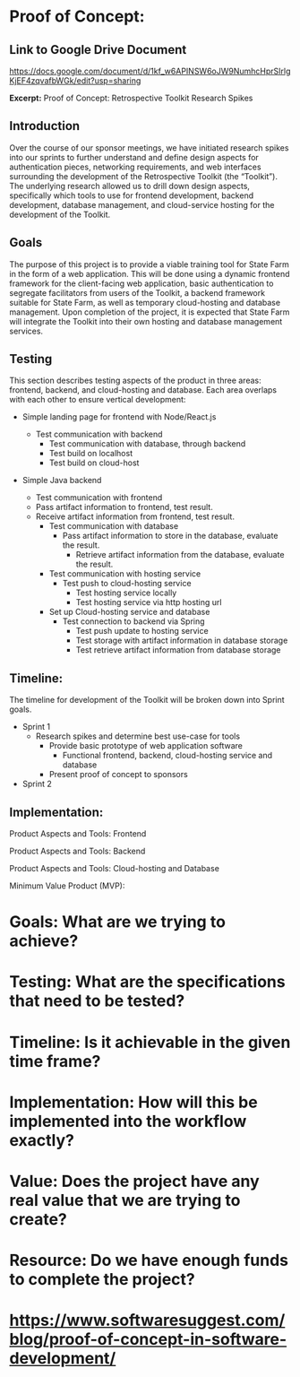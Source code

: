 # Proof of Concept:

## Link to Google Drive Document

<https://docs.google.com/document/d/1kf_w6APINSW6oJW9NumhcHprSIrlgKjEF4zqvafbWGk/edit?usp=sharing>

**Excerpt:**
Proof of Concept: Retrospective Toolkit Research Spikes

## Introduction

Over the course of our sponsor meetings,  we have initiated research spikes into our sprints to further understand and define design aspects for authentication pieces, networking requirements, and web interfaces surrounding the development of the Retrospective Toolkit (the “Toolkit”).  The underlying research allowed us to drill down design aspects, specifically which tools to use for frontend development, backend development, database management, and cloud-service hosting for the development of the Toolkit.

## Goals

The purpose of this project is to provide a viable training tool for State Farm in the form of a web application.  This will be done using a dynamic frontend framework for the client-facing web application, basic authentication to segregate facilitators from users of the Toolkit, a backend framework suitable for State Farm, as well as temporary cloud-hosting and database management.  Upon completion of the project, it is expected that State Farm will integrate the Toolkit into their own hosting and database management services.

## Testing

This section describes testing aspects of the product in three areas:  frontend, backend, and cloud-hosting and database.  Each area overlaps with each other to ensure vertical development:

- Simple landing page for frontend with Node/React.js
  - Test communication with backend
    - Test communication with database, through backend
    - Test build on localhost
    - Test build on cloud-host

- Simple Java backend
  - Test communication with frontend
  - Pass artifact information to frontend, test result.
  - Receive artifact information from frontend, test result.
    - Test communication with database
      - Pass artifact information to store in the database, evaluate the result.
        - Retrieve artifact information from the database, evaluate the result.
    - Test communication with hosting service
      - Test push to cloud-hosting service
        - Test hosting service locally
        - Test hosting service via http hosting url
    - Set up Cloud-hosting service and database
      - Test connection to backend via Spring
        - Test push update to hosting service
        - Test storage with artifact information in database storage
        - Test retrieve artifact information from database storage

## Timeline:

The timeline for development of the Toolkit will be broken down into Sprint goals.  

- Sprint 1
  - Research spikes and determine best use-case for tools
    - Provide basic prototype of web application software
      - Functional frontend, backend, cloud-hosting service and database
    - Present proof of concept to sponsors
- Sprint 2

## Implementation:

Product Aspects and Tools: Frontend

Product Aspects and Tools: Backend

Product Aspects and Tools: Cloud-hosting and Database

Minimum Value Product (MVP):

# Goals: What are we trying to achieve? 
# Testing: What are the specifications that need to be tested? 
# Timeline: Is it achievable in the given time frame? 
# Implementation: How will this be implemented into the workflow exactly? 
# Value: Does the project have any real value that we are trying to create? 
# Resource: Do we have enough funds to complete the project? 
# https://www.softwaresuggest.com/blog/proof-of-concept-in-software-development/
